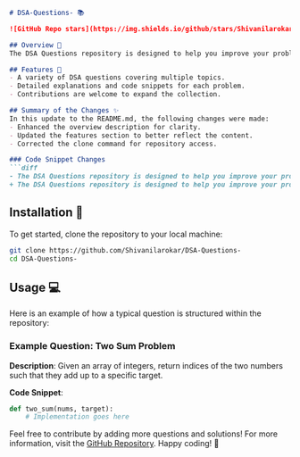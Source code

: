 ```markdown
# DSA-Questions- 📚

![GitHub Repo stars](https://img.shields.io/github/stars/Shivanilarokar/DSA-Questions-) ![GitHub forks](https://img.shields.io/github/forks/Shivanilarokar/DSA-Questions-) ![GitHub issues](https://img.shields.io/github/issues/Shivanilarokar/DSA-Questions-)

## Overview 🚀
The DSA Questions repository is designed to help you improve your problem-solving skills through a collection of coding challenges and solutions. This repository serves as a resource for practicing Data Structures and Algorithms (DSA) questions, providing detailed explanations and code snippets for each problem. Whether you're preparing for interviews or just looking to sharpen your skills, this repository is a great place to start.

## Features 🌟
- A variety of DSA questions covering multiple topics.
- Detailed explanations and code snippets for each problem.
- Contributions are welcome to expand the collection.

## Summary of the Changes ✨
In this update to the README.md, the following changes were made:
- Enhanced the overview description for clarity.
- Updated the features section to better reflect the content.
- Corrected the clone command for repository access.

### Code Snippet Changes
```diff
- The DSA Questions repository is designed to help you improve your problem-solving skills by offering a variety of questions and solutions.
+ The DSA Questions repository is designed to help you improve your problem-solving skills through a collection of coding challenges and solutions.
```

## Installation 🚧
To get started, clone the repository to your local machine:
```bash
git clone https://github.com/Shivanilarokar/DSA-Questions-
cd DSA-Questions-
```

## Usage 💻
Here is an example of how a typical question is structured within the repository:

### Example Question: Two Sum Problem
**Description**: Given an array of integers, return indices of the two numbers such that they add up to a specific target.

**Code Snippet**:
```python
def two_sum(nums, target):
    # Implementation goes here
```

Feel free to contribute by adding more questions and solutions! For more information, visit the [GitHub Repository](https://github.com/Shivanilarokar/DSA-Questions-). Happy coding! 🎉
```